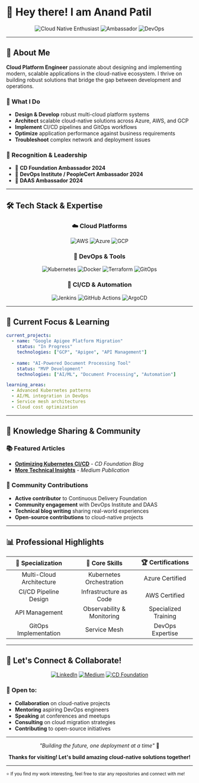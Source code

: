 # 👋 Hey there! I am Anand Patil

<div align="center">

![Cloud Native Enthusiast](https://img.shields.io/badge/Cloud%20Native-Enthusiast-blue?style=for-the-badge&logo=kubernetes)
![Ambassador](https://img.shields.io/badge/CD%20Foundation-Ambassador%202024-orange?style=for-the-badge)
![DevOps](https://img.shields.io/badge/DevOps%20Institute-Ambassador%202024-green?style=for-the-badge)

</div>

---

## 🚀 About Me

**Cloud Platform Engineer** passionate about designing and implementing modern, scalable applications in the cloud-native ecosystem. I thrive on building robust solutions that bridge the gap between development and operations.

### 🎯 What I Do
- **Design & Develop** robust multi-cloud platform systems
- **Architect** scalable cloud-native solutions across Azure, AWS, and GCP
- **Implement** CI/CD pipelines and GitOps workflows
- **Optimize** application performance against business requirements
- **Troubleshoot** complex network and deployment issues

### 🏅 Recognition & Leadership
- 🌟 **CD Foundation Ambassador 2024**
- 🌟 **DevOps Institute / PeopleCert Ambassador 2024** 
- 🌟 **DAAS Ambassador 2024**

---

## 🛠️ Tech Stack & Expertise

<div align="center">

### ☁️ Cloud Platforms
![AWS](https://img.shields.io/badge/AWS-FF9900?style=for-the-badge&logo=amazon-aws&logoColor=white)
![Azure](https://img.shields.io/badge/Microsoft_Azure-0089D0?style=for-the-badge&logo=microsoft-azure&logoColor=white)
![GCP](https://img.shields.io/badge/Google_Cloud-4285F4?style=for-the-badge&logo=google-cloud&logoColor=white)

### 🔧 DevOps & Tools
![Kubernetes](https://img.shields.io/badge/kubernetes-326ce5.svg?&style=for-the-badge&logo=kubernetes&logoColor=white)
![Docker](https://img.shields.io/badge/Docker-2CA5E0?style=for-the-badge&logo=docker&logoColor=white)
![Terraform](https://img.shields.io/badge/Terraform-7B42BC?style=for-the-badge&logo=terraform&logoColor=white)
![GitOps](https://img.shields.io/badge/GitOps-FC6D26?style=for-the-badge&logo=git&logoColor=white)

### 🔄 CI/CD & Automation
![Jenkins](https://img.shields.io/badge/Jenkins-D24939?style=for-the-badge&logo=jenkins&logoColor=white)
![GitHub Actions](https://img.shields.io/badge/GitHub_Actions-2088FF?style=for-the-badge&logo=github-actions&logoColor=white)
![ArgoCD](https://img.shields.io/badge/ArgoCD-EF7B4D?style=for-the-badge&logo=argo&logoColor=white)

</div>

---

## 🌱 Current Focus & Learning

```yaml
current_projects:
  - name: "Google Apigee Platform Migration"
    status: "In Progress"
    technologies: ["GCP", "Apigee", "API Management"]
  
  - name: "AI-Powered Document Processing Tool"
    status: "MVP Development"
    technologies: ["AI/ML", "Document Processing", "Automation"]

learning_areas:
  - Advanced Kubernetes patterns
  - AI/ML integration in DevOps
  - Service mesh architectures
  - Cloud cost optimization
```

---

## 📝 Knowledge Sharing & Community

### 📚 Featured Articles
- [**Optimizing Kubernetes CI/CD**](https://cd.foundation/blog/2024/05/31/optimizing-kubernetes-cicd/) - *CD Foundation Blog*
- [**More Technical Insights**](https://apatilgtn.medium.com/) - *Medium Publication*

### 🤝 Community Contributions
- **Active contributor** to Continuous Delivery Foundation
- **Community engagement** with DevOps Institute and DAAS
- **Technical blog writing** sharing real-world experiences
- **Open-source contributions** to cloud-native projects

---

## 📊 Professional Highlights

<div align="center">

| 🎯 **Specialization** | 🔧 **Core Skills** | 🏆 **Certifications** |
|:---:|:---:|:---:|
| Multi-Cloud Architecture | Kubernetes Orchestration | Azure Certified |
| CI/CD Pipeline Design | Infrastructure as Code | AWS Certified |
| API Management | Observability & Monitoring | Specialized Training |
| GitOps Implementation | Service Mesh | DevOps Expertise |

</div>

---

## 🤝 Let's Connect & Collaborate!

<div align="center">

[![LinkedIn](https://img.shields.io/badge/LinkedIn-0077B5?style=for-the-badge&logo=linkedin&logoColor=white)](https://twitter.com/introvertedbot)
[![Medium](https://img.shields.io/badge/Medium-12100E?style=for-the-badge&logo=medium&logoColor=white)](https://apatilgtn.medium.com/)
[![CD Foundation](https://img.shields.io/badge/CD%20Foundation-Contributor-orange?style=for-the-badge)](https://cd.foundation/)

</div>

### 💬 Open to:
- **Collaboration** on cloud-native projects
- **Mentoring** aspiring DevOps engineers
- **Speaking** at conferences and meetups
- **Consulting** on cloud migration strategies
- **Contributing** to open-source initiatives

---

<div align="center">

*"Building the future, one deployment at a time"* 🚀

**Thanks for visiting! Let's build amazing cloud-native solutions together!**

</div>

---

<sub>⭐ If you find my work interesting, feel free to star any repositories and connect with me!</sub>

